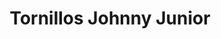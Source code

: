 ---
title: "Tornillos Johnny Junior"
url: /catia-la-mar/tornillos-johnny-junior/
shop: piezas de automóviles
---
